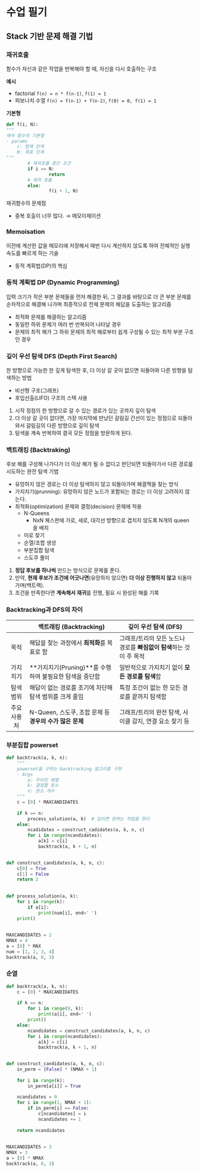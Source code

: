 # 수업 필기

## Stack 기반 문제 해결 기법

### 재귀호출

함수가 자신과 같은 작업을 반복해야 할 때, 자신을 다시 호출하는 구조

**예시**

- factorial `f(n) = n * f(n-1)`, `f(1) = 1`
- 피보나치 수열 `f(n) = f(n-1) + f(n-2)`, `f(0) = 0, f(1) = 1`

**기본형**

```python
def f(i, N):
"""
재귀 함수의 기본형
- params
	i: 현재 단계
	N: 목표 단계
"""
		# 재귀호출 중단 조건
		if i == N:
				return
		# 재귀 호출
		else:
				f(i + 1, N)
```

재귀함수의 문제점

- 중복 호출이 너무 많다. → 메모이제이션

### Memoisation

이전에 계산한 값을 메모리에 저장해서 매번 다시 계산하지 않도록 하여 전체적인 실행속도를 빠르게 하는 기술

- 동적 계획법(DP)의 핵심

### 동적 계획법 DP (Dynamic Programming)

입력 크기가 작은 부분 문제들을 먼저 해결한 뒤, 그 결과를 바탕으로 더 큰 부분 문제를 순차적으로 해결해 나가며 최종적으로 전체 문제의 해답을 도출하는 알고리즘

- 최적화 문제를 해결하는 알고리즘
- 동일한 하위 문제가 여러 번 반복되어 나타날 경우
- 문제의 최적 해가 그 하위 문제의 최적 해로부터 쉽게 구성될 수 있는 최적 부분 구조인 경우

### 깊이 우선 탐색 DFS (Depth First Search)

한 방향으로 가능한 한 깊게 탐색한 후, 더 이상 갈 곳이 없으면 되돌아와 다른 방향을 탐색하는 방법

- 비선형 구조(그래프)
- 후입선출(LIFO) 구조의 스택 사용
1. 시작 정점의 한 방향으로 갈 수 있는 경로가 있는 곳까지 깊이 탐색
2. 더 이상 갈 곳이 없다면, 가장 마지막에 만났던 갈림길 간선이 있는 정점으로 되돌아와서 갈림길의 다른 방향으로 깊이 탐색
3. 탐색을 계속 반복하여 결국 모든 정점을 방문하게 된다.


### 백트래킹 (Backtraking)

후보 해를 구성해 나가다가 더 이상 해가 될 수 없다고 판단되면 되돌아가서 다른 경로를 시도하는 완전 탐색 기법

- 유망하지 않은 경로는 더 이상 탐색하지 않고 되돌아가며 해결책을 찾는 방식
- 가지치기(prunning): 유망하지 않은 노드가 포함되는 경로는 더 이상 고려하지 않는다.
- 최적화(optimization) 문제와 결정(decision) 문제에 적용
    - N-Queens
        - NxN 체스판에 가로, 세로, 대각선 방향으로 겹치지 않도록 N개의 queen을 배치
    - 미로 찾기
    - 순열/조합 생성
    - 부분집합 탐색
    - 스도쿠 풀이

1. **정답 후보를 하나씩** 만드는 방식으로 문제를 푼다.
2. 만약, **현재 후보가 조건에 어긋나면**(유망하지 않으면) **더 이상 진행하지 않고** 되돌아가며(백트랙).
3. 조건을 만족한다면 **계속해서 재귀**를 진행, 필요 시 완성된 해를 기록


### Backtracking과 DFS의 차이

|  | 백트래킹 (Backtracking) | 깊이 우선 탐색 (DFS) |
| :---: | --- | --- |
| 목적 | 해답을 찾는 과정에서 **최적화**를 목표로 함 | 그래프/트리의 모든 노드나 경로를 **빠짐없이 탐색**하는 것이 주 목적 |
| 가지치기 | **가지치기(Pruning)**를 수행하여 불필요한 탐색을 중단함 | 일반적으로 가지치기 없이 **모든 경로를 탐색**함 |
| 탐색 범위 | 해답이 없는 경로를 조기에 차단해 탐색 범위를 크게 줄임 | 특정 조건이 없는 한 모든 경로를 끝까지 탐색함 |
| 주요 사용처 | N-Queen, 스도쿠, 조합 문제 등 **경우의 수가 많은 문제** | 그래프/트리의 완전 탐색, 사이클 감지, 연결 요소 찾기 등 |


### 부분집합 powerset

```python
def backtrack(a, k, n):
	""" 
	powerset을 구하는 backtracking 알고리즘 구현 
	- Args
		a: 주어진 배열
		k: 결정할 원소
		n: 원소 개수
	"""
	c = [0] * MAXCANDIDATES
	
	if k == n:
		process_solution(a, k)  # 답이면 원하는 작업을 한다
	else:
		ncadidates = construct_cadidates(a, k, n, c)
		for i in range(ncandidates):
			a[k] = c[i]
			backtrack(a, k + 1, n)
			

def construct_candidates(a, k, n, c):
	c[0] = True
	c[1] = False
	return 2
	
	
def process_solution(a, k):
	for i in range(k):
		if a[i]:
			print(num[i], end=' ')
	print()
	
	
MAXCANDIDATES = 2
NMAX = 4
a = [0] * MAX
num = [1, 2, 3, 4]
backtrack(a, 0, 3)
```

### 순열

```python
def backtrack(a, k, n):
	c = [0] * MAXCANDIDATES
	
	if k == n:
		for i in range(0, k):
			print(a[i], end=' ')
		print()
	else:
		ncandidates = construct_candidates(a, k, n, c)
		for i in range(ncandidates):
			a[k] = c[i]
			backtrack(a, k + 1, n)

			
def construct_candidates(a, k, n, c):
	in_perm = [False] * (NMAX + 1)
	
	for i in range(k):
		in_perm[a[i]] = True
		
	ncandidates = 0
	for i in range(1, NMAX + 1):
		if in_perm[i] == False:
			c[ncandidates] = i
			ncandidates += 1
			
	return ncandidates
	
	
MAXCANDIDATES = 3
NMAX = 3
a = [0] * NMAX
backtrack(a, 0, 3)
```